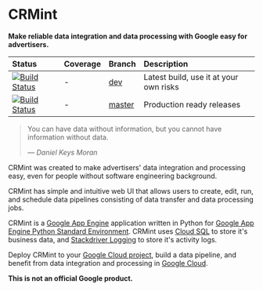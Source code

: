 # CRMint

**Make reliable data integration and data processing with Google easy for
advertisers.**

| Status | Coverage | Branch | Description |
| :----- | :--------- | :----- | :---------- |
| [![Build Status](https://travis-ci.org/google/crmint.svg?branch=develop)](https://travis-ci.org/google/crmint) | - | [dev](https://github.com/google/crmint/tree/dev) | Latest build, use it at your own risks  |
| [![Build Status](https://travis-ci.org/google/crmint.svg?branch=master)](https://travis-ci.org/google/crmint) | - | [master](https://github.com/google/crmint/tree/master) | Production ready releases |

> You can have data without information, but you cannot have information
> without data.
>
> — _Daniel Keys Moran_

CRMint was created to make advertisers' data integration and processing easy,
even for people without software engineering background.

CRMint has simple and intuitive web UI that allows users to create, edit, run,
and schedule data pipelines consisting of data transfer and data processing
jobs.

CRMint is a [Google App Engine](https://cloud.google.com/appengine/) application
written in Python for [Google App Engine Python Standard
Environment](https://cloud.google.com/appengine/docs/standard/python/). CRMint
uses [Cloud SQL](https://cloud.google.com/sql/) to store it's business data, and
[Stackdriver Logging](https://cloud.google.com/logging/) to store it's activity
logs.

Deploy CRMint to your [Google Cloud project](https://console.cloud.google.com/),
build a data pipeline, and benefit from data integration and processing in
[Google Cloud](https://cloud.google.com/).

**This is not an official Google product.**

